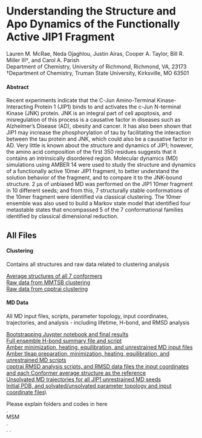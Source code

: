 # Understanding the Structure and Apo Dynamics of the Functionally Active JIP1 Fragment
Lauren M. McRae, Neda Ojaghlou, Justin Airas, Cooper A. Taylor, Bill R. Miller III†, and Carol A. Parish\
Department of Chemistry, University of Richmond, Richmond, VA, 23173\
†Department of Chemistry, Truman State University, Kirksville, MO 63501
#### Abstract
Recent experiments indicate that the C-Jun Amino-Terminal Kinase-Interacting Protein 1 (JIP1) binds to and activates the c-Jun N-terminal Kinase (JNK) protein. JNK is an integral part of cell apoptosis, and misregulation of this process is a causative factor in diseases such as Alzheimer’s Disease (AD), obesity and cancer. It has also been shown that JIP1 may increase the phosphorylation of tau by facilitating the interaction between the tau protein and JNK, which could also be a causative factor in AD. Very little is known about the structure and dynamics of JIP1; however, the amino acid composition of the first 350 residues suggests that it contains an intrinsically disordered region. Molecular dynamics (MD) simulations using AMBER 14 were used to study the structure and dynamics of a functionally active 10mer JIP1 fragment, to better understand the solution behavior of the fragment, and to compare it to the JNK-bound structure. 2 μs of unbiased MD was performed on the JIP1 10mer fragment in 10 different seeds; and from this, 7 structurally stable conformations of the 10mer fragment were identified via classical clustering. The 10mer ensemble was also used to build a Markov state model that identified four metastable states that encompassed 5 of the 7 conformational families identified by classical dimensional reduction.

## All Files
#### Clustering
Contains all structures and raw data related to clustering analysis

[Average structures of all 7 conformers](JIP1_Paper/Clustering/Avg_Conformer_Struct/)\
[Raw data from MMTSB clustering](JIP1_Paper/Clustering/MMTSB/)\
[Raw data from cpptraj clustering](JIP1_Paper/Clustering/cpptraj/)

#### MD Data
All MD input files, scripts, parameter topology, input coordinates, trajectories, and analysis - including lifetime, H-bond, and RMSD analysis 

[Bootstrapping Juypter notebook and final results](JIP1_Paper/MD_Data/Bootstrapping)\
[Full ensemble H-bond summary file and script](JIP1_Paper/MD_Data/Hbond)\
[Amber minimization, heating, equilibration, and unrestrained MD input files](JIP1_Paper/MD_Data/MD_input)\
[Amber tleap preparation, minimization, heating, equilibration, and unrestrained MD scripts](JIP1_Paper/MD_Data/MD_scripts)\
[cpptraj RMSD analysis scripts, and RMSD data files the input coordinates and each Conformer average structure as the reference](JIP1_Paper/MD_Data/RMSD)\
[Unsolvated MD trajectories for all JIP1 unrestrained MD seeds](JIP1_Paper/MD_Data/Trajectories)\
[Initial PDB, and solvated/unsolvated parameter topology and input coordinate files](JIP1_Paper/MD_Data/prmtop_inpcrd)\

Please explain folders and codes in here\
.\
MSM\
.\
.
.
